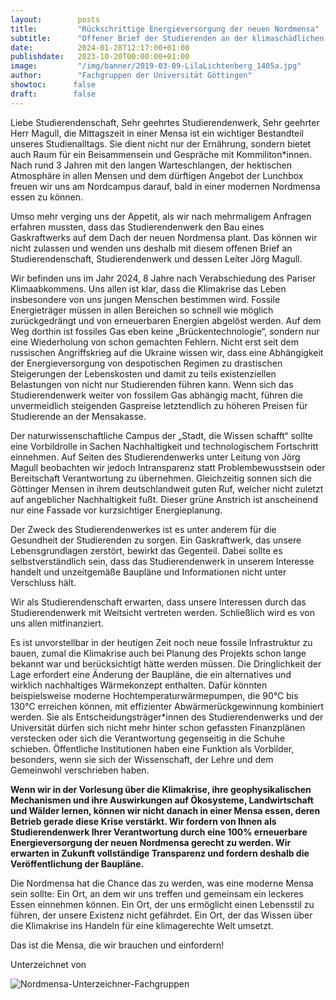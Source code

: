 ```yaml
---
layout:        posts
title:         "Rückschrittige Energieversorgung der neuen Nordmensa"
subtitle:      "Offener Brief der Studierenden an der klimaschädlichen Planung des Studentenwerks"
date:          2024-01-28T12:17:00+01:00
publishdate:   2023-10-20T00:00:00+01:00
image:         "/img/banner/2019-03-09-LilaLichtenberg_1405a.jpg"
author:        "Fachgruppen der Universität Göttingen"
showtoc:      false
draft:        false
---
```


Liebe Studierendenschaft, Sehr geehrtes Studierendenwerk, Sehr geehrter Herr Magull,
die Mittagszeit in einer Mensa ist ein wichtiger Bestandteil unseres Studienalltags. Sie
dient nicht nur der Ernährung, sondern bietet auch Raum für ein Beisammensein und
Gespräche mit Kommiliton*innen. Nach rund 3 Jahren mit den langen Warteschlangen,
der hektischen Atmosphäre in allen Mensen und dem dürftigen Angebot der Lunchbox
freuen wir uns am Nordcampus darauf, bald in einer modernen Nordmensa essen zu
können.

Umso mehr verging uns der Appetit, als wir nach mehrmaligem Anfragen erfahren
mussten, dass das Studierendenwerk den Bau eines Gaskraftwerks auf dem Dach der
neuen Nordmensa plant. Das können wir nicht zulassen und wenden uns deshalb mit
diesem offenen Brief an Studierendenschaft, Studierendenwerk und dessen Leiter Jörg
Magull.

Wir befinden uns im Jahr 2024, 8 Jahre nach Verabschiedung des Pariser
Klimaabkommens. Uns allen ist klar, dass die Klimakrise das Leben insbesondere von uns
jungen Menschen bestimmen wird. Fossile Energieträger müssen in allen Bereichen so
schnell wie möglich zurückgedrängt und von erneuerbaren Energien abgelöst werden.
Auf dem Weg dorthin ist fossiles Gas eben keine „Brückentechnologie“, sondern nur eine
Wiederholung von schon gemachten Fehlern. Nicht erst seit dem russischen Angriffskrieg
auf die Ukraine wissen wir, dass eine Abhängigkeit der Energieversorgung von
despotischen Regimen zu drastischen Steigerungen der Lebenskosten und damit zu teils
existenziellen Belastungen von nicht nur Studierenden führen kann. Wenn sich das
Studierendenwerk weiter von fossilem Gas abhängig macht, führen die unvermeidlich
steigenden Gaspreise letztendlich zu höheren Preisen für Studierende an der Mensakasse.

Der naturwissenschaftliche Campus der „Stadt, die Wissen schafft“ sollte eine
Vorbildrolle in Sachen Nachhaltigkeit und technologischem Fortschritt einnehmen. Auf
Seiten des Studierendenwerks unter Leitung von Jörg Magull beobachten wir jedoch
Intransparenz statt Problembewusstsein oder Bereitschaft Verantwortung zu
übernehmen. Gleichzeitig sonnen sich die Göttinger Mensen in ihrem deutschlandweit
guten Ruf, welcher nicht zuletzt auf angeblicher Nachhaltigkeit fußt. Dieser grüne
Anstrich ist anscheinend nur eine Fassade vor kurzsichtiger Energieplanung.

Der Zweck des Studierendenwerkes ist es unter anderem für die Gesundheit der
Studierenden zu sorgen. Ein Gaskraftwerk, das unsere Lebensgrundlagen zerstört, bewirkt
das Gegenteil. Dabei sollte es selbstverständlich sein, dass das Studierendenwerk in
unserem Interesse handelt und unzeitgemäße Baupläne und Informationen nicht unter
Verschluss hält.

Wir als Studierendenschaft erwarten, dass unsere Interessen durch das Studierendenwerk
mit Weitsicht vertreten werden. Schließlich wird es von uns allen mitfinanziert.

Es ist unvorstellbar in der heutigen Zeit noch neue fossile Infrastruktur zu bauen, zumal
die Klimakrise auch bei Planung des Projekts schon lange bekannt war und
berücksichtigt hätte werden müssen. Die Dringlichkeit der Lage erfordert eine Änderung
der Baupläne, die ein alternatives und wirklich nachhaltiges Wärmekonzept enthalten.
Dafür könnten beispielsweise moderne Hochtemperaturwärmepumpen, die 90°C bis
130°C erreichen können, mit effizienter Abwärmerückgewinnung kombiniert werden. Sie
als Entscheidungsträger*innen des Studierendenwerks und der Universität dürfen sich
nicht mehr hinter schon gefassten Finanzplänen verstecken oder sich die Verantwortung
gegenseitig in die Schuhe schieben. Öffentliche Institutionen haben eine Funktion als
Vorbilder, besonders, wenn sie sich der Wissenschaft, der Lehre und dem Gemeinwohl
verschrieben haben.

**Wenn wir in der Vorlesung über die Klimakrise, ihre geophysikalischen Mechanismen
und ihre Auswirkungen auf Ökosysteme, Landwirtschaft und Wälder lernen, können wir
nicht danach in einer Mensa essen, deren Betrieb gerade diese Krise verstärkt. Wir
fordern von Ihnen als Studierendenwerk Ihrer Verantwortung durch eine 100%
erneuerbare Energieversorgung der neuen Nordmensa gerecht zu werden. Wir erwarten
in Zukunft vollständige Transparenz und fordern deshalb die Veröffentlichung der
Baupläne.**

Die Nordmensa hat die Chance das zu werden, was eine moderne Mensa sein sollte:
Ein Ort, an dem wir uns treffen und gemeinsam ein leckeres Essen einnehmen können. Ein
Ort, der uns ermöglicht einen Lebensstil zu führen, der unsere Existenz nicht gefährdet. Ein
Ort, der das Wissen über die Klimakrise ins Handeln für eine klimagerechte Welt umsetzt.

Das ist die Mensa, die wir brauchen und einfordern!

Unterzeichnet von

![Nordmensa-Unterzeichner-Fachgruppen](/img/post/2024-01-28-Nordmensa-UnterzeichnerFG.png)
